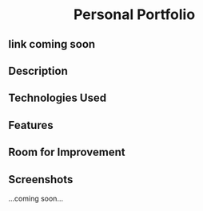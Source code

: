 # <div align="center">Personal Portfolio</div>

## link coming soon

## Description

## Technologies Used

## Features

## Room for Improvement

## Screenshots
...coming soon...